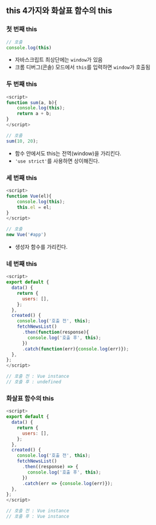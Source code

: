 ## this 4가지와 화살표 함수의 this
### 첫 번째 this
```js
// 호출
console.log(this)
```
- 자바스크립트 최상단에는 `window`가 있음
- 크롬 디버그(콘솔) 모드에서 `this`를 입력하면 `window`가 호출됨

### 두 번째 this
```js
<script>
function sum(a, b){
    console.log(this);
    return a + b;
}
</script>

// 호출
sum(10, 20);
```
- 함수 안에서도 this는 전역(window)을 가리킨다.
- `'use strict'`를 사용하면 상이해진다.

### 세 번째 this
```js
<script>
function Vue(el){
    console.log(this);
    this.el = el;
}
</script>

// 호출
new Vue('#app')
```
- 생성자 함수를 가리킨다.

### 네 번째 this
```js
<script>
export default {
  data() {
    return {
      users: [],
    };
  },
  created() {
    console.log('호출 전', this);
    fetchNewsList()
      .then(function(response){
        console.log('호출 후', this);
      })
      .catch(function(err){console.log(err)});
  },
};
</script>

// 호출 전 : Vue instance
// 호출 후 : undefined
```

### 화살표 함수의 this
```js
<script>
export default {
  data() {
    return {
      users: [],
    };
  },
  created() {
    console.log('호출 전', this);
    fetchNewsList()
      .then((response) => {
        console.log('호출 후', this);
      })
      .catch(err => {console.log(err)});
  },
};
</script>

// 호출 전 : Vue instance
// 호출 후 : Vue instance
```